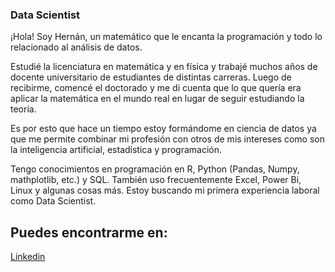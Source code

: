 ### Data Scientist

¡Hola! Soy Hernán, un matemático que le encanta la programación y todo lo relacionado al análisis de datos.

Estudié la licenciatura en matemática y en física y trabajé muchos años de docente universitario de estudiantes de distintas carreras. Luego de recibirme, comencé el doctorado y me di cuenta que lo que quería era aplicar la matemática en el mundo real en lugar de seguir estudiando la teoría.

Es por esto que hace un tiempo estoy formándome en ciencia de datos ya que me permite combinar mi profesión con otros de mis intereses como son la inteligencia artificial, estadística y programación.

Tengo conocimientos en programación en R, Python (Pandas, Numpy, mathplotlib, etc.) y SQL. También uso frecuentemente Excel, Power Bi, Linux y algunas cosas más. Estoy buscando mi primera experiencia laboral como Data Scientist.

## Puedes encontrarme en:

[Linkedin](https://www.linkedin.com/in/hern%C3%A1n-galletti/)
